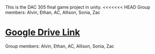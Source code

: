 This is the DAC 305 final game project in unity. 
<<<<<<< HEAD
Group members: Alvin, Ethan, AC, Allison, Sonia, Zac

[Google Drive Link](https://drive.google.com/drive/folders/0B1D_qvKD4A4uanJJa0ctcjBjdkU?usp=sharing)
=======
Group members: Alvin, Ethan, AC, Allison, Sonia, Zac

